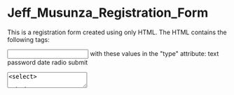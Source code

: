 # Jeff_Musunza_Registration_Form
This is a registration form  created using only HTML.
The HTML contains the following tags:

<input> with these values in the "type" attribute:
text
password
date
radio
submit
<textarea>
<select>
